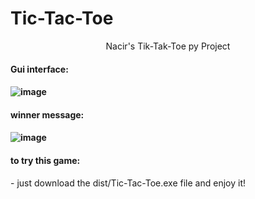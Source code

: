 # Tic-Tac-Toe

<p align="center">
Nacir's Tik-Tak-Toe py Project
</p>
<h4>Gui interface:<h4/>

![image](https://github.com/NacirChahine/Tic-Tac-Toe/assets/120245923/211ccb64-5110-4d7f-9a61-6bd0047f4faa)

<h4> winner message: <h4/>

![image](https://github.com/NacirChahine/Tic-Tac-Toe/assets/120245923/c331046a-b1da-4d2f-9c72-96ce34d03225)

<h4> to try this game:</h4>
- just download the dist/Tic-Tac-Toe.exe file and enjoy it!
